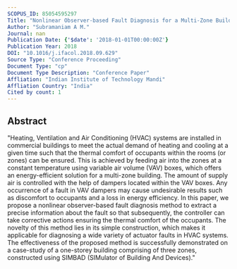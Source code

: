 ```yaml
---
SCOPUS_ID: 85054595297
Title: "Nonlinear Observer-based Fault Diagnosis for a Multi-Zone Building <sup>⁎</sup>"
Author: "Subramaniam A M."
Journal: nan
Publication Date: {'$date': '2018-01-01T00:00:00Z'}
Publication Year: 2018
DOI: "10.1016/j.ifacol.2018.09.629"
Source Type: "Conference Proceeding"
Document Type: "cp"
Document Type Description: "Conference Paper"
Affliation: "Indian Institute of Technology Mandi"
Affliation Country: "India"
Cited by count: 1
---
```


## Abstract
"Heating, Ventilation and Air Conditioning (HVAC) systems are installed in commercial buildings to meet the actual demand of heating and cooling at a given time such that the thermal comfort of occupants within the rooms (or zones) can be ensured. This is achieved by feeding air into the zones at a constant temperature using variable air volume (VAV) boxes, which offers an energy-efficient solution for a multi-zone building. The amount of supply air is controlled with the help of dampers located within the VAV boxes. Any occurrence of a fault in VAV dampers may cause undesirable results such as discomfort to occupants and a loss in energy efficiency. In this paper, we propose a nonlinear observer-based fault diagnosis method to extract a precise information about the fault so that subsequently, the controller can take corrective actions ensuring the thermal comfort of the occupants. The novelty of this method lies in its simple construction, which makes it applicable for diagnosing a wide variety of actuator faults in HVAC systems. The effectiveness of the proposed method is successfully demonstrated on a case-study of a one-storey building comprising of three zones, constructed using SIMBAD (SIMulator of Building And Devices)."
